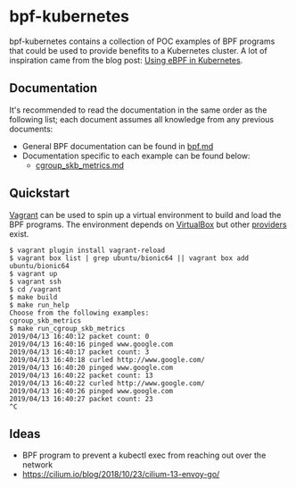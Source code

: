 # bpf-kubernetes

bpf-kubernetes contains a collection of POC examples of BPF programs that could be used to provide benefits to a Kubernetes cluster. A lot of inspiration came from the blog post: [Using eBPF in Kubernetes](https://kubernetes.io/blog/2017/12/using-ebpf-in-kubernetes/).

## Documentation

It's recommended to read the documentation in the same order as the following list; each document assumes all knowledge from any previous documents:

- General BPF documentation can be found in [bpf.md](docs/bpf.md)
- Documentation specific to each example can be found below:
  - [cgroup_skb_metrics.md](docs/cgroup_skb_metrics.md)

## Quickstart

[Vagrant](https://www.vagrantup.com/) can be used to spin up a virtual environment to build and load the BPF programs. The environment depends on [VirtualBox](https://www.virtualbox.org/wiki/Downloads) but other [providers](https://www.vagrantup.com/docs/providers/) exist.

```
$ vagrant plugin install vagrant-reload
$ vagrant box list | grep ubuntu/bionic64 || vagrant box add ubuntu/bionic64
$ vagrant up
$ vagrant ssh
$ cd /vagrant
$ make build
$ make run_help
Choose from the following examples:
cgroup_skb_metrics
$ make run_cgroup_skb_metrics
2019/04/13 16:40:12 packet count: 0
2019/04/13 16:40:16 pinged www.google.com
2019/04/13 16:40:17 packet count: 3
2019/04/13 16:40:18 curled http://www.google.com/
2019/04/13 16:40:20 pinged www.google.com
2019/04/13 16:40:22 packet count: 13
2019/04/13 16:40:22 curled http://www.google.com/
2019/04/13 16:40:26 pinged www.google.com
2019/04/13 16:40:27 packet count: 23
^C
```

## Ideas

- BPF program to prevent a kubectl exec from reaching out over the network
- https://cilium.io/blog/2018/10/23/cilium-13-envoy-go/

